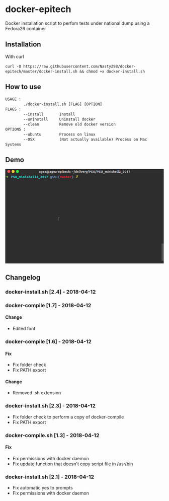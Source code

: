 # docker-epitech
Docker installation script to perfom tests  under national dump using a Fedora26 container

## Installation

With curl
```shell
curl -O https://raw.githubusercontent.com/NastyZ98/docker-epitech/master/docker-install.sh && chmod +x docker-install.sh
```

## How to use

```shell
USAGE :
        ./docker-install.sh [FLAG] [OPTION]
FLAGS :
        --install       Install
        --uninstall     Uninstall docker
        --clean         Remove old docker version
OPTIONS :
        --ubuntu        Process on linux
        --OSX           (Not actually available) Process on Mac Systems
```

## Demo
![GIF](https://raw.githubusercontent.com/NastyZ98/docker-epitech/master/demo/demo.gif)

## Changelog
### docker-install.sh [2.4] - 2018-04-12
### docker-compile [1.7] - 2018-04-12
#### Change
- Edited font

### docker-compile [1.6] - 2018-04-12
#### Fix
- Fix folder check
- Fix PATH export
#### Change
- Removed .sh extension
### docker-install.sh [2.3] - 2018-04-12
- Fix folder check to perform a copy of docker-compile
- Fix PATH export

### docker-compile.sh [1.3] - 2018-04-12
#### Fix
- Fix permissions with docker daemon
- Fix update function that doesn't copy script file in /usr/bin
### docker-install.sh [2.1] - 2018-04-12
- Fix automatic yes to prompts
- Fix permissions with docker daemon